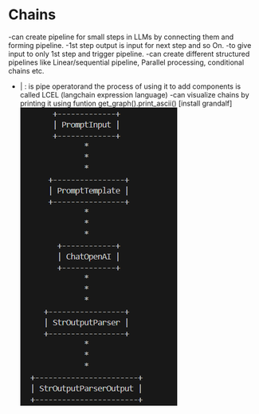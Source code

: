 Chains
=========
-can create pipeline for small steps in LLMs by connecting them and forming pipeline.
-1st step output is input for next step and so On.
-to give input to only 1st step and trigger pipeline.
-can create different structured pipelines like Linear/sequential pipeline, Parallel processing, conditional chains etc.
- | : is pipe operatorand the process of using it to add components is called LCEL (langchain expression language)
-can visualize chains by printing it using funtion get_graph().print_ascii() [install grandalf]
![alt text](image.png)